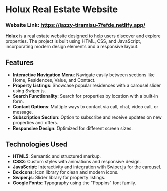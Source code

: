 # Holux Real Estate Website
### Website Link: https://jazzy-tiramisu-7fefde.netlify.app/

**Holux** is a real estate website designed to help users discover and explore properties. The project is built using HTML, CSS, and JavaScript, incorporating modern design elements and a responsive layout.

## Features

- **Interactive Navigation Menu**: Navigate easily between sections like Home, Residences, Value, and Contact.
- **Property Listings**: Showcase popular residences with a carousel slider using Swiper.js.
- **Search Functionality**: Search for properties by location with a built-in form.
- **Contact Options**: Multiple ways to contact via call, chat, video call, or message.
- **Subscription Section**: Option to subscribe and receive updates on new properties and offers.
- **Responsive Design**: Optimized for different screen sizes.

## Technologies Used

- **HTML5**: Semantic and structured markup.
- **CSS3**: Custom styles with animations and responsive design.
- **JavaScript**: Interactivity and integration with Swiper.js for the carousel.
- **Boxicons**: Icon library for clean and modern icons.
- **Swiper.js**: Slider library for property listings.
- **Google Fonts**: Typography using the "Poppins" font family.


